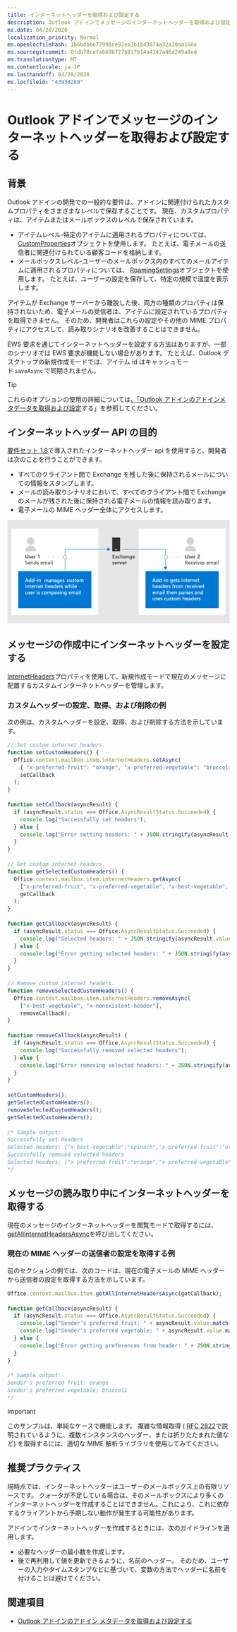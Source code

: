 ```yaml
---
title: インターネットヘッダーを取得および設定する
description: Outlook アドインでメッセージのインターネットヘッダーを取得および設定する方法について説明します。
ms.date: 04/28/2020
localization_priority: Normal
ms.openlocfilehash: 1b6bdbbe77998ce92ea1b1b43874a32a30aa160a
ms.sourcegitcommit: 0fdb78cefa669b727b817614a4147a46d249a0ed
ms.translationtype: MT
ms.contentlocale: ja-JP
ms.lasthandoff: 04/28/2020
ms.locfileid: "43930289"
---
```

# <a name="get-and-set-internet-headers-on-a-message-in-an-outlook-add-in"></a>Outlook アドインでメッセージのインターネットヘッダーを取得および設定する

## <a name="background"></a>背景

Outlook アドインの開発での一般的な要件は、アドインに関連付けられたカスタムプロパティをさまざまなレベルで保存することです。 現在、カスタムプロパティは、アイテムまたはメールボックスのレベルで保存されています。

- アイテムレベル-特定のアイテムに適用されるプロパティについては、 [CustomProperties](/javascript/api/outlook/office.customproperties)オブジェクトを使用します。 たとえば、電子メールの送信者に関連付けられている顧客コードを格納します。
- メールボックスレベル-ユーザーのメールボックス内のすべてのメールアイテムに適用されるプロパティについては、 [RoamingSettings](/javascript/api/outlook/office.roamingsettings)オブジェクトを使用します。 たとえば、ユーザーの設定を保存して、特定の規模で温度を表示します。

アイテムが Exchange サーバーから離脱した後、両方の種類のプロパティは保持されないため、電子メールの受信者は、アイテムに設定されているプロパティを取得できません。 そのため、開発者はこれらの設定やその他の MIME プロパティにアクセスして、読み取りシナリオを改善することはできません。

EWS 要求を通じてインターネットヘッダーを設定する方法はありますが、一部のシナリオでは EWS 要求が機能しない場合があります。 たとえば、Outlook デスクトップの新規作成モードでは、アイテム id はキャッシュモード `saveAsync` で同期されません。

> [!TIP]
> これらのオプションの使用の詳細については[、「Outlook アドインのアドインメタデータを取得および設定](metadata-for-an-outlook-add-in.md)する」を参照してください。

## <a name="purpose-of-the-internet-headers-api"></a>インターネットヘッダー API の目的

[要件セット 1.8](../reference/objectmodel/requirement-set-1.8/outlook-requirement-set-1.8.md)で導入されたインターネットヘッダー api を使用すると、開発者は次のことを行うことができます。

- すべてのクライアント間で Exchange を残した後に保持されるメールについての情報をスタンプします。
- メールの読み取りシナリオにおいて、すべてのクライアント間で Exchange のメールが残された後に保持される電子メールの情報を読み取ります。
- 電子メールの MIME ヘッダー全体にアクセスします。

![インターネットヘッダーの図 テキスト: ユーザー1が電子メールを送信します。 アドインは、ユーザーが電子メールを作成しているときに、カスタムのインターネットヘッダーを管理します。 ユーザー2が電子メールを受信します。 アドインは受信した電子メールからインターネットヘッダーを取得し、カスタムヘッダーを解析して使用します。](../images/outlook-internet-headers.png)

## <a name="set-internet-headers-while-composing-a-message"></a>メッセージの作成中にインターネットヘッダーを設定する

[InternetHeaders](/javascript/api/outlook/office.messagecompose#internetheaders)プロパティを使用して、新規作成モードで現在のメッセージに配置するカスタムインターネットヘッダーを管理します。

### <a name="set-get-and-remove-custom-headers-example"></a>カスタムヘッダーの設定、取得、および削除の例

次の例は、カスタムヘッダーを設定、取得、および削除する方法を示しています。

```js
// Set custom internet headers.
function setCustomHeaders() {
  Office.context.mailbox.item.internetHeaders.setAsync(
    { "x-preferred-fruit": "orange", "x-preferred-vegetable": "broccoli", "x-best-vegetable": "spinach" },
    setCallback
  );
}

function setCallback(asyncResult) {
  if (asyncResult.status === Office.AsyncResultStatus.Succeeded) {
    console.log("Successfully set headers");
  } else {
    console.log("Error setting headers: " + JSON.stringify(asyncResult.error));
  }
}

// Get custom internet headers.
function getSelectedCustomHeaders() {
  Office.context.mailbox.item.internetHeaders.getAsync(
    ["x-preferred-fruit", "x-preferred-vegetable", "x-best-vegetable", "x-nonexistent-header"],
    getCallback
  );
}

function getCallback(asyncResult) {
  if (asyncResult.status === Office.AsyncResultStatus.Succeeded) {
    console.log("Selected headers: " + JSON.stringify(asyncResult.value));
  } else {
    console.log("Error getting selected headers: " + JSON.stringify(asyncResult.error));
  }
}

// Remove custom internet headers.
function removeSelectedCustomHeaders() {
  Office.context.mailbox.item.internetHeaders.removeAsync(
    ["x-best-vegetable", "x-nonexistent-header"],
    removeCallback);
}

function removeCallback(asyncResult) {
  if (asyncResult.status === Office.AsyncResultStatus.Succeeded) {
    console.log("Successfully removed selected headers");
  } else {
    console.log("Error removing selected headers: " + JSON.stringify(asyncResult.error));
  }
}

setCustomHeaders();
getSelectedCustomHeaders();
removeSelectedCustomHeaders();
getSelectedCustomHeaders();

/* Sample output:
Successfully set headers
Selected headers: {"x-best-vegetable":"spinach","x-preferred-fruit":"orange","x-preferred-vegetable":"broccoli"}
Successfully removed selected headers
Selected headers: {"x-preferred-fruit":"orange","x-preferred-vegetable":"broccoli"}
*/
```

## <a name="get-internet-headers-while-reading-a-message"></a>メッセージの読み取り中にインターネットヘッダーを取得する

現在のメッセージのインターネットヘッダーを閲覧モードで取得するには、 [getAllInternetHeadersAsync](/javascript/api/outlook/office.messageread#getallinternetheadersasync-options--callback-)を呼び出してください。

### <a name="get-sender-preferences-from-current-mime-headers-example"></a>現在の MIME ヘッダーの送信者の設定を取得する例

前のセクションの例では、次のコードは、現在の電子メールの MIME ヘッダーから送信者の設定を取得する方法を示しています。

```js
Office.context.mailbox.item.getAllInternetHeadersAsync(getCallback);

function getCallback(asyncResult) {
  if (asyncResult.status === Office.AsyncResultStatus.Succeeded) {
    console.log("Sender's preferred fruit: " + asyncResult.value.match(/x-preferred-fruit:.*/gim)[0].slice(19));
    console.log("Sender's preferred vegetable: " + asyncResult.value.match(/x-preferred-vegetable:.*/gim)[0].slice(23));
  } else {
    console.log("Error getting preferences from header: " + JSON.stringify(asyncResult.error));
  }
}

/* Sample output:
Sender's preferred fruit: orange
Sender's preferred vegetable: broccoli
*/
```

> [!IMPORTANT]
> このサンプルは、単純なケースで機能します。 複雑な情報取得 ( [RFC 2822](https://tools.ietf.org/html/rfc2822)で説明されているように、複数インスタンスのヘッダー、または折りたたまれた値など) を取得するには、適切な MIME 解析ライブラリを使用してみてください。

## <a name="recommended-practices"></a>推奨プラクティス

現時点では、インターネットヘッダーはユーザーのメールボックス上の有限リソースです。 クォータが不足している場合は、そのメールボックスにより多くのインターネットヘッダーを作成することはできません。これにより、これに依存するクライアントから予期しない動作が発生する可能性があります。

アドインでインターネットヘッダーを作成するときには、次のガイドラインを適用します。

- 必要なヘッダーの最小数を作成します。
- 後で再利用して値を更新できるように、名前のヘッダー。 そのため、ユーザーの入力やタイムスタンプなどに基づいて、変数の方法でヘッダーに名前を付けることは避けてください。

## <a name="see-also"></a>関連項目

- [Outlook アドインのアドイン メタデータを取得および設定する](metadata-for-an-outlook-add-in.md)
